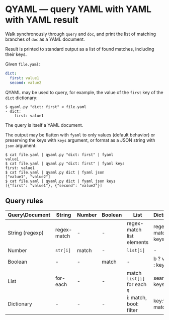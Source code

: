 QYAML — query YAML with YAML with YAML result
=============================================

Walk synchronously through `query` and `doc`, and print the list of matching branches of `doc` as a YAML document.

Result is printed to standard output as a list of found matches, including their keys.

Given `file.yaml`:

```yaml
dict:
  first: value1
  second: value2
```

QYAML may be used to query, for example, the value of the `first` key of the `dict` dictionary:

```shell
$ qyaml.py "dict: first" < file.yaml
- dict:
    first: value1
```

The query is itself a YAML document.

The output may be flatten with `fyaml` to only values (default behavior) or preserving the keys with `keys` argument, or format as a JSON string with `json` argument:

```shell
$ cat file.yaml | qyaml.py "dict: first" | fyaml
value1
$ cat file.yaml | qyaml.py "dict: first" | fyaml keys
first: value1
$ cat file.yaml | qyaml.py dict | fyaml json
["value1", "value2"]
$ cat file.yaml | qyaml.py dict | fyaml json keys
[{"first": "value1"}, {"second": "value2"}]
```

Query rules
-----------

| Query\Document  | String      | Number | Boolean |        List                  |   Dictionary      |
|-----------------|-------------|--------|---------|------------------------------|-------------------|
| String (regexp) | regex-match |   -    |    -    | regex-match list elements    | regex-match keys  |
| Number          | `str[i]`    | match  |    -    | `list[i]`                    | -                 |
| Boolean         |      -      |   -    | match   | -                            | b ? values : keys |
| List            | for-each    |   -    |    -    | match `list[i]` for each `q` | search keys       |
| Dictionary      |      -      |   -    |    -    | i: match, bool: filter       | key:value match   |

